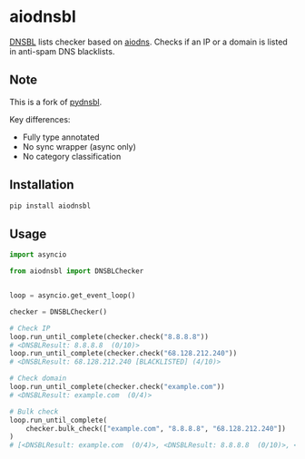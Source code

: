 # aiodnsbl

[DNSBL](https://en.wikipedia.org/wiki/DNSBL) lists checker based on [aiodns](https://github.com/saghul/aiodns). Checks if an IP or a domain is listed in anti-spam DNS blacklists.

## Note

This is a fork of [pydnsbl](https://github.com/dmippolitov/pydnsbl).

Key differences:

- Fully type annotated
- No sync wrapper (async only)
- No category classification

## Installation

```bash
pip install aiodnsbl
```

## Usage

```python
import asyncio

from aiodnsbl import DNSBLChecker


loop = asyncio.get_event_loop()

checker = DNSBLChecker()

# Check IP
loop.run_until_complete(checker.check("8.8.8.8"))
# <DNSBLResult: 8.8.8.8  (0/10)>
loop.run_until_complete(checker.check("68.128.212.240"))
# <DNSBLResult: 68.128.212.240 [BLACKLISTED] (4/10)>

# Check domain
loop.run_until_complete(checker.check("example.com"))
# <DNSBLResult: example.com  (0/4)>

# Bulk check
loop.run_until_complete(
    checker.bulk_check(["example.com", "8.8.8.8", "68.128.212.240"])
)
# [<DNSBLResult: example.com  (0/4)>, <DNSBLResult: 8.8.8.8  (0/10)>, <DNSBLResult: 68.128.212.240 [BLACKLISTED] (4/10)>]
```
